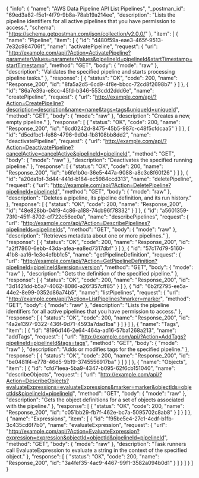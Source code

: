 {
  "info": {
    "name": "AWS Data Pipeline API List Pipelines",
    "_postman_id": "69ed3a82-f5e1-4f79-9b8a-78ab19a214ee",
    "description": "Lists the pipeline identifiers for all active pipelines that you have permission to access.",
    "schema": "https://schema.getpostman.com/json/collection/v2.0.0/"
  },
  "item": [
    {
      "name": "Pipeline",
      "item": [
        {
          "id": "d480f59a-eae3-465f-9513-7e32c984706f",
          "name": "activatePipeline",
          "request": {
            "url": "http://example.com/api/?Action=ActivatePipeline?parameterValues=parameterValues&pipelineId=pipelineId&startTimestamp=startTimestamp",
            "method": "GET",
            "body": {
              "mode": "raw"
            },
            "description": "Validates the specified pipeline and starts processing pipeline tasks."
          },
          "response": [
            {
              "status": "OK",
              "code": 200,
              "name": "Response_200",
              "id": "8fa5a2d5-6cd9-4f8e-bbcc-72cd8f2698b7"
            }
          ]
        },
        {
          "id": "86a7e39a-e8cc-45fd-b346-553cdd2ddd6e",
          "name": "createPipeline",
          "request": {
            "url": "http://example.com/api/?Action=CreatePipeline?description=description&name=name&tags=tags&uniqueId=uniqueId",
            "method": "GET",
            "body": {
              "mode": "raw"
            },
            "description": "Creates a new, empty pipeline."
          },
          "response": [
            {
              "status": "OK",
              "code": 200,
              "name": "Response_200",
              "id": "6cd0242d-8475-45b5-987c-c48f5cfdcaa5"
            }
          ]
        },
        {
          "id": "d5cdfbc1-fe88-4796-9d0d-1b8108bb8dd2",
          "name": "deactivatePipeline",
          "request": {
            "url": "http://example.com/api/?Action=DeactivatePipeline?cancelActive=cancelActive&pipelineId=pipelineId",
            "method": "GET",
            "body": {
              "mode": "raw"
            },
            "description": "Deactivates the specified running pipeline."
          },
          "response": [
            {
              "status": "OK",
              "code": 200,
              "name": "Response_200",
              "id": "b6fe1b0c-36e5-447a-9088-a8c3c8f60f26"
            }
          ]
        },
        {
          "id": "a20da1bf-3d44-441d-b184-ec5984ccd313",
          "name": "deletePipeline",
          "request": {
            "url": "http://example.com/api/?Action=DeletePipeline?pipelineId=pipelineId",
            "method": "GET",
            "body": {
              "mode": "raw"
            },
            "description": "Deletes a pipeline, its pipeline definition, and its run history."
          },
          "response": [
            {
              "status": "OK",
              "code": 200,
              "name": "Response_200",
              "id": "48e828bb-04f9-4c86-a188-74cb96f78332"
            }
          ]
        },
        {
          "id": "a5601359-73f0-45ff-8702-cf722c56ee0a",
          "name": "describePipelines",
          "request": {
            "url": "http://example.com/api/?Action=DescribePipelines?pipelineIds=pipelineIds",
            "method": "GET",
            "body": {
              "mode": "raw"
            },
            "description": "Retrieves metadata about one or more pipelines."
          },
          "response": [
            {
              "status": "OK",
              "code": 200,
              "name": "Response_200",
              "id": "a2ff7860-6ebb-43da-afea-ea8ed7317dbf"
            }
          ]
        },
        {
          "id": "57c17d79-5160-41b8-aa16-1e3e4efbb1c5",
          "name": "getPipelineDefinition",
          "request": {
            "url": "http://example.com/api/?Action=GetPipelineDefinition?pipelineId=pipelineId&version=version",
            "method": "GET",
            "body": {
              "mode": "raw"
            },
            "description": "Gets the definition of the specified pipeline."
          },
          "response": [
            {
              "status": "OK",
              "code": 200,
              "name": "Response_200",
              "id": "3d1421dd-b5a7-4062-8086-a26f357cff85"
            }
          ]
        },
        {
          "id": "6b2f2795-ee5a-44e2-8e99-0352d86a74b5",
          "name": "listPipelines",
          "request": {
            "url": "http://example.com/api/?Action=ListPipelines?marker=marker",
            "method": "GET",
            "body": {
              "mode": "raw"
            },
            "description": "Lists the pipeline identifiers for all active pipelines that you have permission to access."
          },
          "response": [
            {
              "status": "OK",
              "code": 200,
              "name": "Response_200",
              "id": "4a2e1397-9322-436f-9d71-4593a7dad1ba"
            }
          ]
        }
      ]
    },
    {
      "name": "Tags",
      "item": [
        {
          "id": "8196d146-2e64-464a-ad16-57ba1268a213",
          "name": "addTags",
          "request": {
            "url": "http://example.com/api/?Action=AddTags?pipelineId=pipelineId&tags=tags",
            "method": "GET",
            "body": {
              "mode": "raw"
            },
            "description": "Adds or modifies tags for the specified pipeline."
          },
          "response": [
            {
              "status": "OK",
              "code": 200,
              "name": "Response_200",
              "id": "be0481f4-e778-46d5-9b19-3745556917ba"
            }
          ]
        }
      ]
    },
    {
      "name": "Objects",
      "item": [
        {
          "id": "cfd71eea-5ba9-4347-b095-62f6cb151040",
          "name": "describeObjects",
          "request": {
            "url": "http://example.com/api/?Action=DescribeObjects?evaluateExpressions=evaluateExpressions&marker=marker&objectIds=objectIds&pipelineId=pipelineId",
            "method": "GET",
            "body": {
              "mode": "raw"
            },
            "description": "Gets the object definitions for a set of objects associated with the pipeline."
          },
          "response": [
            {
              "status": "OK",
              "code": 200,
              "name": "Response_200",
              "id": "c051bb29-fb7f-462e-bc7a-5095702c8ab8"
            }
          ]
        }
      ]
    },
    {
      "name": "Expressions",
      "item": [
        {
          "id": "f95be5e4-27c1-4cdf-b1fb-3c435cd6f7b0",
          "name": "evaluateExpression",
          "request": {
            "url": "http://example.com/api/?Action=EvaluateExpression?expression=expression&objectId=objectId&pipelineId=pipelineId",
            "method": "GET",
            "body": {
              "mode": "raw"
            },
            "description": "Task runners call EvaluateExpression to evaluate a string in the context of the specified object."
          },
          "response": [
            {
              "status": "OK",
              "code": 200,
              "name": "Response_200",
              "id": "3a4fef35-4ac9-4467-99f1-3582a094b0d1"
            }
          ]
        }
      ]
    }
  ]
}
